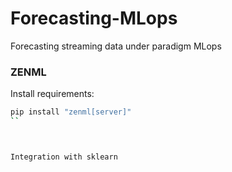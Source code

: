 # Forecasting-MLops
Forecasting streaming data under paradigm MLops

### ZENML
Install requirements:

```bash
pip install "zenml[server]"
``



Integration with sklearn


